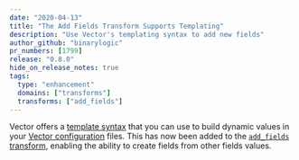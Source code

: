 ```yaml
---
date: "2020-04-13"
title: "The Add Fields Transform Supports Templating"
description: "Use Vector's templating syntax to add new fields"
author_github: "binarylogic"
pr_numbers: [1799]
release: "0.8.0"
hide_on_release_notes: true
tags:
  type: "enhancement"
  domains: ["transforms"]
  transforms: ["add_fields"]
---
```


Vector offers a [template syntax][docs.reference.templates] that you can use to build
dynamic values in your [Vector configuration][docs.setup.configuration] files. This
has now been added to the [`add_fields` transform][docs.transforms.add_fields],
enabling the ability to create fields from other fields values.

[docs.setup.configuration]: /docs/setup/configuration/
[docs.reference.templates]: /docs/reference/templates/
[docs.transforms.add_fields]: /docs/reference/transforms/add_fields/
